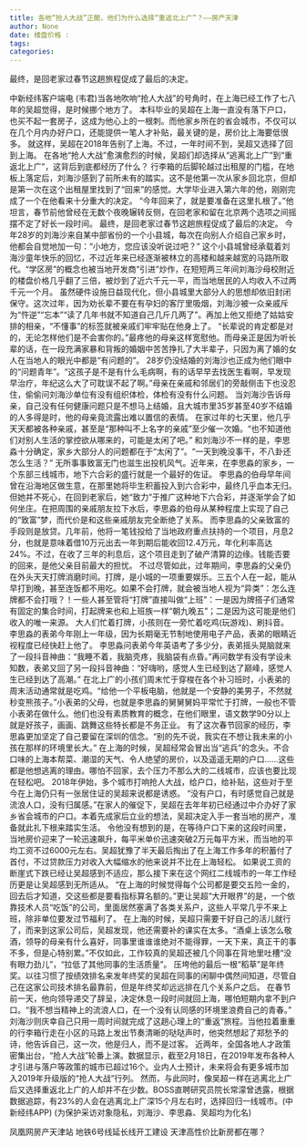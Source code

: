 ```yaml
---
title: 各地“抢人大战”正酣，他们为什么选择“重返北上广”？——房产天津
author: None
date: 楼盘价格 : 
tags: 
categories: 
---
```

最终，是回老家过春节这趟旅程促成了最后的决定。
<!-- more -->
中新经纬客户端电 (韦君)当各地吹响“抢人大战”的号角时，在上海已经工作了七八年的吴超觉得，是时候挪个地方了。
本科毕业的吴超在上海一直没有落下户口，也买不起一套房子，这成为他心上的一根刺。而他家乡所在的省会城市，不仅可以在几个月内办好户口，还能提供一笔人才补贴，最关键的是，房价比上海要低很多。
就这样，吴超在2018年告别了上海。不过，一年时间不到，吴超又选择了回到上海。
在各地“抢人大战”愈演愈烈的时候，吴超们却选择从“逃离北上广”到“重返北上广”，这背后到底都经历了什么？
行李箱的后脚轮越过出租屋的门槛，在地板上落定后，刘海沙感到了前所未有的踏实。这不是他第一次从家乡回北京，但却是第一次在这个出租屋里找到了“回来”的感觉。大学毕业进入第六年的他，刚刚完成了一个在他看来十分重大的决定。
“今年回来了，就是要准备在这里扎根了。”他坦言，春节前他曾经在无数个夜晚辗转反侧，在回老家和留在北京两个选项之间摇摆不定了好长一段时间。
最终，是回老家过春节这趟旅程促成了最后的决定。
今年28岁的刘海沙来自某中部省份的一个小县城，每次在向别人介绍自己家乡时，他都会自觉地加一句：“小地方，您应该没听说过吧？”
这个小县城曾经承载着刘海沙童年快乐的回忆，不过近年来已经逐渐被林立的高楼和越来越宽的马路所取代。“学区房”的概念也被当地开发商“引进”炒作，在短短两三年间刘海沙母校附近的楼盘价格几乎翻了三倍，被炒到了近六千元一平，而当地居民的人均收入不过两千元一个月。
虽然硬件设施日益现代化，但小县城里大部分人的思想却依旧封闭保守。这次过年，因为劝长辈不要在有孕妇的客厅里吸烟，刘海沙被一众亲戚斥为“忤逆”“忘本”“读了几年书就不知道自己几斤几两了”。再加上他又拒绝了姑姑安排的相亲，“不懂事”的标签就被亲戚们牢牢贴在他身上了。
“长辈说的肯定都是对的，无论怎样他们是不会害你的。”最疼他的母亲这样宽慰他。而母亲正是因为听长辈的话，在一段充满家暴和背叛的婚姻中苦苦挣扎了大半辈子，只因为离了婚的女人在当地人的眼光中都是“有问题的”。
28岁仍没结婚的刘海沙也正成为他们眼中的“问题青年”。“这孩子是不是有什么毛病啊，有的话早早去找医生看啊，早发现早治疗，年纪这么大了可耽误不起了啊。”母亲在亲戚和邻居们的旁敲侧击下也没忍住，偷偷问刘海沙单位有没有组织体检，体检有没有什么问题。
当刘海沙告诉母亲，自己没有任何健康问题只是不想马上结婚，且大城市里35岁甚至40岁不结婚的人多得是时，他的母亲竟流露出难以置信的表情。
在家过年的七天里，他几乎天天都被各种亲戚，甚至是“那种叫不上名字的亲戚”至少催一次婚。“也不知道他们对别人生活的掌控欲从哪来的，可能是太闲了吧。”
和刘海沙不一样的是，李思淼十分确定，家乡大部分人的问题都在于“太闲了”。“一天到晚没事干，不八卦还怎么生活？”
无所事事致富无门也滋生出投机风气。近年来，在李思淼的家乡，一个东部三线城市，地下六合彩的盛行就是一个最好的佐证。
李思淼的伯母早年间曾在沿海地区做生意，在那里她将毕生积蓄投入到六合彩中，最终几乎血本无归。但她并不死心，在回到老家后，她“致力”于推广这种地下六合彩，并逐渐学会了如何坐庄。在把周围的亲戚朋友拉下水后，李思淼的伯母从某种程度上实现了自己的“致富”梦，而代价是和这些亲戚朋友完全断绝了关系。
而李思淼的父亲致富的手段则是放贷。几年前，他将一笔钱投给了当地政府重点扶持的一个项目，月息2分，也就是意味着借10万元出去一年到期后能收回12.4万元，年化利率高达24%。不过，在收了三年的利息后，这个项目走到了破产清算的边缘。钱能否要的回来，是他父亲目前最大的担忧。
不过尽管如此，过年期间，李思淼的父亲仍在外头天天打牌消磨时间。打牌，是小城的一项重要娱乐。三五个人在一起，能从早打到晚，甚至连饭都不用吃。如果不会打牌，就会被当地人视为“异类”：怎么连牌都不会打哦？！一些人甚至管将“打牌”直接叫做“上班”：一是因为牌搭子们通常有固定的集合时间，打起牌来也和上班族一样“朝九晚五”；二是因为这可能是他们收入的唯一来源。
大人们忙着打牌，小孩则在一旁忙着吃鸡(玩游戏)、刷抖音。李思淼的表弟今年刚上一年级，因为长期毫无节制地使用电子产品，表弟的眼睛近视程度已经快赶上他了。
李思淼问表弟今年英语考了多少分，表弟摇头晃脑就来了一段抖音神曲：“我睡不着，我脑壳疼，我脑袋有点昏。”再问数学有没有学设未知数，表弟又回了另一段抖音神曲：“好嗨哟，感觉人生已经到达了巅峰，感觉人生已经到达了高潮。”
在北上广的小孩们周末忙于穿梭在各个补习班时，小表弟的周末活动通常就是吃鸡。“给他一个平板电脑，他就是一个安静的美男子，不然就秒变熊孩子。”小表弟的父母，也就是李思淼的舅舅舅妈平常忙于打牌，一般也不管小表弟在做什么。他们也没有素质教育的概念，在他们眼里，语文数学90分以上就是好孩子，画画、跳舞这些特长都是不务正业。
有了这次春节回家的经历，李思淼更加坚定了自己要留在深圳的信念。“别的先不说，我实在不想让我未来的小孩在那样的环境里长大。”
在上海的时候，吴超经常会冒出当“逃兵”的念头。不合口味的上海本帮菜、潮湿的天气、令人绝望的房价，以及遥遥无期的户口……这些都是他想逃离的理由。哪怕不回家，去个压力不那么大的二线城市，应该也要比现在轻松吧。
2018年伊始，多个城市打响抢人大战，给户口，给补贴，这些对于至今在上海仍只有一张居住证的吴超来说都是诱惑。
“没有户口，有时感觉自己就是流浪人口，没有归属感。”在家人的催促下，吴超在去年年初已经通过中介办好了家乡省会城市的户口。本着先成家后立业的想法，吴超决定入手一套当地的房产，准备就此扎下根来踏实生活。
令他没有想到的是，在等待户口下来的这段时间里，当地房价迎来了一轮迅速飙升，每平米单价迅速突破2万元每平方米，而当地的平均工资不过6000元左右。吴超犹豫了半天最后掏出了在上海工作多年的积蓄付了首付，不过贷款压力对收入大幅缩水的他来说并不比在上海轻松。
如果说工资的断崖式下跌已经让吴超感到不适应，那么接下来在这个网红二线城市的一年工作经历更是让吴超感到无所适从。
“在上海的时候觉得每个公司都是要交五险一金的，回去后才知道，交这些都是要看指标算名额的。”更让吴超“大开眼界”的是，一个依靠技术人员“吃饭”的公司，里面居然塞满了各类关系户，这些人平常几乎不来上班，除非单位要发过节福利了。
在上海的时候，吴超只需要干好自己的活儿就行了，而来到这家公司后，吴超发现，他还需要补的课实在太多。“酒桌上该怎么敬酒，领导的母亲有什么喜好，同事里谁谁谁绝对不能得罪，一天下来，真正干的事不多，但是心特别累。”不仅如此，工作较真的吴超还被几个同事在背地里吐槽“没有眼力劲儿”，“拉低了其他同事的生活质量”。
压垮他的最后一根“稻草”是年终奖。以往习惯了按绩效排名来发年终奖的吴超在同事的闲聊中偶然间知道，尽管自己在这家公司技术排名最靠前，但是年终奖却远远排在几个关系户之后。
在春节前一天，他向领导递交了辞呈，决定休息一段时间就回上海，哪怕短期内拿不到户口。“我不想当精神上的流浪人口，在一个没有认同感的环境里浪费自己的青春。”
刘海沙则庆幸自己只用一周时间就完成了这趟心理上的“重返”旅程。当他拉着重重的行李箱行走在小区的马路上发出节奏清晰的哒哒声时，他突然想起了郑愁予的诗，他告诉自己，这一次，他是归人，而不是过客。
近两年，全国各地人才政策密集出台，“抢人大战”轮番上演。数据显示，截至2月18日，在2019年发布各种人才引进与落户等政策的城市已超过16个。业内人士预计，未来将会有更多城市加入2019年升级版的“抢人大战”行列。
然而，与此同时，像吴超一样在逃离北上广后又选择重返北上广的人却并不在少数。BOSS直聘研究员院长常濛曾透露，根据数据追踪，有23%的人会在逃离北上广深15个月左右时，选择回归一线城市。(中新经纬APP)
(为保护采访对象隐私，刘海沙、李思淼、吴超均为化名)
                        
                        
                        
                        
                                        
                    
                    
                
                    
                    
                    
                
                    
                
凤凰网房产天津站
地铁6号线延长线开工建设
天津高性价比新房都在哪？	
	                        
	                    
	                        
	                    
